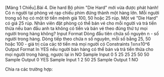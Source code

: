 [Mảng 1 Chiều].Bài 4. Die hard
Bộ phim "Die Hard" mới vừa được phát hành! Có n người tại phòng vé rạp chiếu phim đứng thành một hàng lớn. Mỗi người trong số họ có một tờ tiền mệnh giá 100, 50 hoặc 25 rúp. Một vé "Die Hard" có giá 25 rúp. Nhân viên đặt phòng có thể bán vé cho mỗi người và trả tiền thừa nếu ban đầu anh ta không có tiền và bán vé theo đúng thứ tự mọi người trong hàng không?
Input Format
Dòng đầu tiên chứa số nguyên n - số người trong hàng. Dòng tiếp theo chứa n số nguyên, mỗi số bằng 25, 50 hoặc 100 - giá trị của các tờ tiền mà mọi người có
Constraints
1≤n≤10^6
Output Format
In YES nếu người bán hàng có thể bán và trả tiền thừa cho mọi người trong hàng, ngược lại in NO
Sample Input 0
5
25 25 25 50 50
Sample Output 0
YES
Sample Input 1
2
50 25
Sample Output 1
NO

Chia ra các trường hợp:
